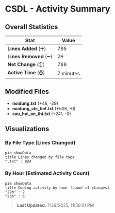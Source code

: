 # CSDL - Activity Summary 

## Overall Statistics

| Stat                   | Value                                                             |
| ---------------------- | ----------------------------------------------------------------- |
| **Lines Added** (➕)   | 795                                          |
| **Lines Removed** (➖) | 29                                        |
| **Net Change** (↕)    | 766                |
| **Active Time** (⌚)   | 7 minutes |


## Modified Files
- **noidung.txt** (+46, -29)
- **noidung_chi_tiet.txt** (+508, -0)
- **cau_hoi_on_thi.txt** (+241, -0)

## Visualizations

### By File Type (Lines Changed)

```mermaid
pie showData
title Lines changed by file type
".txt" : 824
```

### By Hour (Estimated Activity Count)

```mermaid
pie showData
title Coding activity by hour (count of changes)
"22h" : 2
"23h" : 6
```


> **Last Updated:** 7/29/2025, 11:50:01 PM